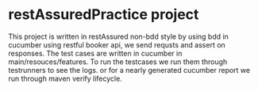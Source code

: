 # restAssuredPractice project

This project is written in restAssured non-bdd style by using bdd in cucumber using restful booker api, we send requsts and assert on responses. 
The test cases are written in cucumber in main/resouces/features.
To run the testcases we run them through testrunners to see the logs. or for a nearly generated cucumber report we run through maven verify lifecycle.
